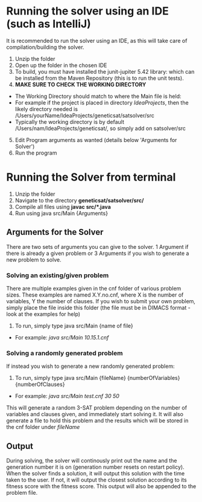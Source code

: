 
# Running the solver using an IDE (such as IntelliJ)

It is recommended to run the solver using an IDE, as this will take care of compilation/building the solver. 

1. Unzip the folder
2. Open up the folder in the chosen IDE
3. To build, you must have installed the junit-jupiter 5.42 library: which can be installed from the Maven Repository (this is to run the unit tests).
4. **MAKE SURE TO CHECK THE WORKING DIRECTORY**
 - The Working Directory should match to where the Main file is held: 
 - For example if the project is placed in directory *IdeaProjects*, then the likely directory needed is /Users/yourName/IdeaProjects/geneticsat/satsolver/src
 - Typically the working directory is by default  /Users/nam/IdeaProjects/geneticsat/, so simply add on satsolver/src
5. Edit Program arguments as wanted (details below 'Arguments for Solver') 
6. Run the program



# Running the Solver from terminal

1. Unzip the folder
2. Navigate to the directory **geneticsat/satsolver/src/**
3. Compile all files using **javac src/*.java**
4. Run using java src/Main {Arguments}

## Arguments for the Solver

There are two sets of arguments you can give to the solver. 1 Argument if there is already a given problem or 3 Arguments if you wish to generate a new problem to solve. 

### Solving an existing/given problem

There are multiple examples given in the cnf folder of various problem sizes.
These examples are named X.Y.no.cnf, where X is the number of variables, Y the number of clauses. 
If you wish to submit your own problem, simply place the file inside this folder (the file must be in DIMACS format - look at the examples for help)

1. To run, simply type java src/Main {name of file}
 - For example: *java src/Main 10.15.1.cnf*

### Solving a randomly generated problem 

If instead you wish to generate a new randomly generated problem:

1. To run, simply type java src/Main {fileName} {numberOfVariables} {numberOfClauses}
 - For example: *java src/Main test.cnf 30 50*

This will generate a random 3-SAT problem depending on the number of variables and clauses given, and immediately start solving it. It will also generate a file to hold this problem and the results which will be stored in the cnf folder under *fileName*

## Output

During solving, the solver will continously print out the name and the generation number it is on (generation number resets on restart policy).
When the solver finds a solution, it will output this solution with the time taken to the user. If not, it will output the closest solution according to its fitness score with the fitness score.
This output will also be appended to the problem file.



